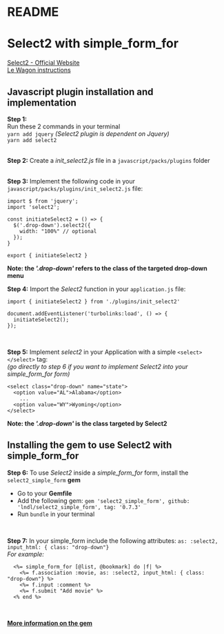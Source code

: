 # README

# Select2 with simple_form_for
[Select2 - Official Website](https://select2.org/)<br>
[Le Wagon instructions](https://kitt.lewagon.com/knowledge/tutorials/select2) <br>

## Javascript plugin installation and implementation

**Step 1:** <br>
Run these 2 commands in your terminal <br>
```yarn add jquery``` *(Select2 plugin is dependent on Jquery)*<br>
```yarn add select2```<br>
<br>

**Step 2:** Create a *init_select2.js* file in a ```javascript/packs/plugins``` folder <br>
<br>

**Step 3:** Implement the following code in your ```javascript/packs/plugins/init_select2.js``` file: <br>
```
import $ from 'jquery';
import 'select2';

const initiateSelect2 = () => {
  $('.drop-down').select2({
    width: "100%" // optional
  });
}

export { initiateSelect2 }
```
**Note: the _'.drop-down'_ refers to the class of the targeted drop-down menu**
<br>

**Step 4:** Import the *Select2* function in your ```application.js``` file: <br>
```
import { initiateSelect2 } from './plugins/init_select2'

document.addEventListener('turbolinks:load', () => {
  initiateSelect2();
});
```

<br>

**Step 5:**
Implement *select2* in your Application with a simple ```<select> </select>``` tag: <br>
*(go directly to step 6 if you want to implement Select2 into your simple_form_for form)*<br>
```
<select class="drop-down" name="state">
  <option value="AL">Alabama</option>
    ...
  <option value="WY">Wyoming</option>
</select>
```
**Note: the _'.drop-down'_ is the class targeted by Select2**
<br>
## Installing the gem to use Select2 with simple_form_for

**Step 6:**
To use *Select2* inside a *simple_form_for* form, install the ``` select2_simple_form ``` **gem** <br>
- Go to your **Gemfile**
- Add the following gem: ```gem 'select2_simple_form', github: 'lndl/select2_simple_form', tag: '0.7.3' ```
- Run ```bundle``` in your terminal
<br>

**Step 7:**
In your simple_form include the following attributes: ```as: :select2, input_html: { class: "drop-down"}``` <br>
*For example:* <br>
```
  <%= simple_form_for [@list, @bookmark] do |f| %>
    <%= f.association :movie, as: :select2, input_html: { class: "drop-down"} %>
    <%= f.input :comment %>
    <%= f.submit "Add movie" %>
  <% end %>
```
<br>

**[More information on the gem](https://github.com/lndl/select2_simple_form)**
